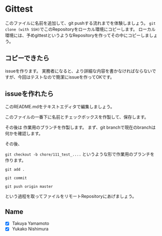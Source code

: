 # Gittest

このファイルに名前を追加して、git pushする流れまでを体験しましょう。
`git clone (with SSH)`でこのRepositoryをローカル環境にコピーします。
ローカル環境には、予めgittestというようなRepositoryを作ってその中にコピーしましょう。

## コピーできたら

issueを作ります。
実務者になると、より詳細な内容を書かなければならないですが、今回はテストなので簡潔にissueを作ってOKです。

## issueを作れたら

このREADME.mdをテキストエディタで編集しましょう。

このファイルの一番下に名前とチェックボックスを作製して、保存します。

その後は
作業用のブランチを作製します。
まず、git branchで現在のbranchは何かを確認します。

その後、

`git checkout -b chore/111_test_....`
というような形で作業用のブランチを作ります。

`git add .`

`git commit`

`git push origin master`

という過程を取ってファイルをリモートRepositoryにあげましょう。

## Name

- [x] Takuya Yamamoto
- [x] Yukako Nishimura
